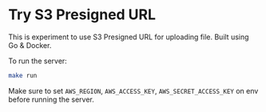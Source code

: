 # Try S3 Presigned URL

This is experiment to use S3 Presigned URL for uploading file. Built using Go & Docker.

To run the server:

```bash
make run
```

Make sure to set `AWS_REGION`, `AWS_ACCESS_KEY`, `AWS_SECRET_ACCESS_KEY` on env before running the server.
